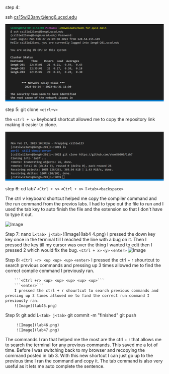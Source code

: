 step 4: 
 
ssh cs15wi23anv@ieng6.ucsd.edu

![Image](lab41.png)

step 5: 
  git clone ```<ctrl+v>```
  
  the ```<ctrl + v>``` keyboard shortcut allowed me to copy the repository link making it easier to clone. 
  
  ![Image](lab42.png) 
  
step 6: 
  cd lab7
  ```<Ctrl + v>``` 
  ```<Ctrl + v>``` T```<tab><backspace>```
  
  The ctrl v keyboard shortcut helped me copy the compiler command and the run command from the previos labs. 
  I had to type out the file to run and I used the tab key to auto finish the file and the extension so that I don't have to type it out.
  
  ![Image](lab43.png)  
  
Step 7: nano L```<tab> j<tab>```
        ![Image](lab4 4.png) 
        I pressed the down key <down> key once in the terminal till I reached the line with a bug on it. Then I pressed the <Right Arrow> key till my cursor was over the thing I wanted to edit then I pressed 2 which would fix the bug.
        ```<Ctrl + x>```
        ```<y>```
        ```<enter>```
        ![Image](lab441.png) 



Step 8: ```<Ctrl +r> <up <up> <up>```
        ```<enter>```
        I pressed the ctrl + r shourtcut to search previous commands and pressing up 3 times allowed me to find the correct compile command I previously ran.
        
        ```<Ctrl +r> <up> <up> <up> <up> <up>```
        ```<enter>```
        I pressed the ctrl + r shourtcut to search previous commands and pressing up 3 times allowed me to find the correct run command I previously ran.
        ![Image](lab45.png) 
          
Step 9: git add L```<tab> j<tab>```
        git commit -m "finished"
        git push 
       
         ![Image](lab46.png)
         ![Image](lab47.png) 

     
  
        
  
The commands I ran that helped me the most are the ctrl + r that allows me to search the terminal for any previous commands. This saved me a lot of time. Before I was switching back to my browser and recopying the command posted in lab 3. With this new shortcut I can just go up to the previous time I ran the command and copy it. The tab command is also very useful as it lets me auto complete the sentence. 
